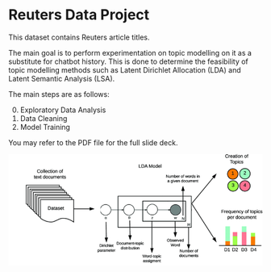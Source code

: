 
# Reuters Data Project

This dataset contains Reuters article titles.

The main goal is to perform experimentation on topic modelling on it as a substitute for chatbot history. This is done to determine the feasibility of topic modelling methods such as Latent Dirichlet Allocation (LDA) and Latent Semantic Analysis (LSA).


The main steps are as follows:

0. Exploratory Data Analysis
1. Data Cleaning
2. Model Training


You may refer to the PDF file for the full slide deck.

![Alt Text](LDA.png)


